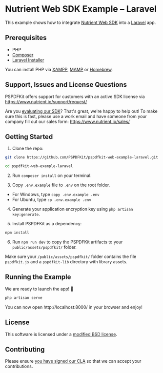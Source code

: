 # Nutrient Web SDK Example – Laravel

This example shows how to integrate [Nutrient Web SDK](https://www.nutrient.io/web/) into a [Laravel](https://laravel.com/) app.

## Prerequisites

-   PHP
-   [Composer](https://getcomposer.org/download/)
-   [Laravel Installer](https://laravel.com/docs/8.x#the-laravel-installer)

You can install PHP via [XAMPP](https://www.mamp.info/en/mac/), [MAMP](https://www.apachefriends.org/index.html) or [Homebrew](https://formulae.brew.sh/formula/php).

## Support, Issues and License Questions

PSPDFKit offers support for customers with an active SDK license via https://www.nutrient.io/support/request/

Are you [evaluating our SDK](https://www.nutrient.io/try/)? That's great, we're happy to help out! To make sure this is fast, please use a work email and have someone from your company fill out our sales form: https://www.nutrient.io/sales/

## Getting Started

1. Clone the repo:

```bash
git clone https://github.com/PSPDFKit/pspdfkit-web-example-laravel.git

cd pspdfkit-web-example-laravel
```

2. Run `composer install` on your terminal.

3. Copy `.env.example` file to `.env` on the root folder.

-   For Windows, type `copy .env.example .env`
-   For Ubuntu, type `cp .env.example .env`

4. Generate your application encryption key using `php artisan key:generate`.

5. Install PSPDFKit as a dependency:

```bash
npm install
```

6. Run `npm run dev` to copy the PSPDFKit artifacts to your `public/assets/pspdfkit/` folder.

Make sure your `/public/assets/pspdfkit/` folder contains the file `pspdfkit.js` and a `pspdfkit-lib` directory with library assets.

## Running the Example

We are ready to launch the app! 🎉

```bash
php artisan serve
```

You can now open http://localhost:8000/ in your browser and enjoy!

## License

This software is licensed under a [modified BSD license](LICENSE).

## Contributing

Please ensure
[you have signed our CLA](https://www.nutrient.io/guides/web/current/miscellaneous/contributing/) so that we can accept your contributions.

